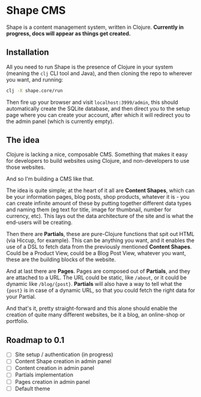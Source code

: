 # Shape CMS

Shape is a content management system, written in Clojure. **Currently in progress, docs will appear as things get created.** 

## Installation

All you need to run Shape is the presence of Clojure in your system (meaning the `clj` CLI tool and Java), and then cloning
the repo to wherever you want, and running:

```bash
clj -X shape.core/run
```

Then fire up your browser and visit `localhost:3999/admin`, this should automatically create the SQLite database, and then 
direct you to the setup page where you can create your account, after which it will redirect you to the admin panel (which is currently empty).

## The idea

Clojure is lacking a nice, composable CMS. Something that makes it easy for developers to build websites using Clojure, and non-developers to use those websites. 

And so I'm building a CMS like that. 

The idea is quite simple; at the heart of it all are **Content Shapes**, which can be your information pages, blog posts, shop products, whatever it is - you can create infinite amount of these by putting together different data types and naming them (eg text for title, image for thumbnail, number for currency, etc). This lays out the data architecture of the site and is what the end-users will be creating. 

Then there are **Partials**, these are pure-Clojure functions that spit out HTML (via Hiccup, for example). This can be anything you want, and it enables the use of a DSL to fetch data from the previously mentioned **Content Shapes**. Could be a Product View, could be a Blog Post View, whatever you want, these are the building blocks of the website. 

And at last there are **Pages**. Pages are composed out of **Partials**, and they are attached to a URL. The URL could be static, like `/about`, or it could be dynamic like `/blog/{post}`. **Partials** will also have a way to tell what the `{post}` is in case of a dynamic URL, so that you could fetch the right data for your Partial. 

And that's it, pretty straight-forward and this alone should enable the creation of quite many different websites, be it a blog, an online-shop or portfolio. 

## Roadmap to 0.1

- [ ] Site setup / authentication (in progress)
- [ ] Content Shape creation in admin panel
- [ ] Content creation in admin panel
- [ ] Partials implementation
- [ ] Pages creation in admin panel
- [ ] Default theme
